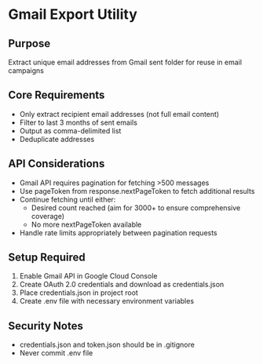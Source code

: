 # Gmail Export Utility

## Purpose
Extract unique email addresses from Gmail sent folder for reuse in email campaigns

## Core Requirements
- Only extract recipient email addresses (not full email content)
- Filter to last 3 months of sent emails
- Output as comma-delimited list
- Deduplicate addresses

## API Considerations
- Gmail API requires pagination for fetching >500 messages
- Use pageToken from response.nextPageToken to fetch additional results
- Continue fetching until either:
  - Desired count reached (aim for 3000+ to ensure comprehensive coverage)
  - No more nextPageToken available
- Handle rate limits appropriately between pagination requests

## Setup Required
1. Enable Gmail API in Google Cloud Console
2. Create OAuth 2.0 credentials and download as credentials.json
3. Place credentials.json in project root
4. Create .env file with necessary environment variables

## Security Notes
- credentials.json and token.json should be in .gitignore
- Never commit .env file

